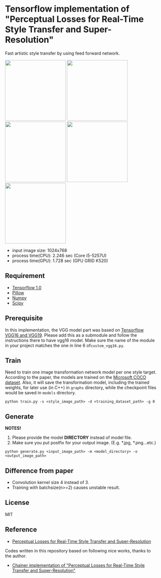 # Tensorflow implementation of "Perceptual Losses for Real-Time Style Transfer and Super-Resolution"
Fast artistic style transfer by using feed forward network.

<img src="https://github.com/cardinalblue/neural-style/blob/master/tf_version/sample_images/tubingen.jpg?raw=true" height="200px">

<img src="https://github.com/cardinalblue/neural-style/blob/master/tf_version/sample_images/Matisse.jpg?raw=true" height="200px">
<img src="https://github.com/cardinalblue/neural-style/blob/master/tf_version/sample_images/Matisse_output.jpg?raw=true" height="200px">

<img src="https://github.com/cardinalblue/neural-style/blob/master/tf_version/sample_images/Robert_Delaunay,_1906,_Portrait_de_Metzinger,_oil_on_canvas,_55_x_43_cm,_DSC08255.jpg?raw=true" height="200px">
<img src="https://github.com/cardinalblue/neural-style/blob/master/tf_version/sample_images/RobertD_output.jpg?raw=true" height="200px">

- input image size: 1024x768
- process time(CPU): 2.246 sec (Core i5-5257U)
- process time(GPU): 1.728 sec (GPU GRID K520)


## Requirement
- [Tensorflow 1.0](https://github.com/tensorflow/tensorflow)
- [Pillow](https://github.com/python-pillow/Pillow)
- [Numpy](https://github.com/numpy/numpy)
- [Scipy](https://github.com/scipy/scipy)


## Prerequisite
In this implementation, the VGG model part was based on [Tensorflow VGG16 and VGG19](https://github.com/machrisaa/tensorflow-vgg). Please add this as a submodule and follow the instructions there to have vgg16 model. Make sure the name of the module in your project matches the one in line 6 of`custom_vgg16.py`.

## Train
Need to train one image transformation network model per one style target.
According to the paper, the models are trained on the [Microsoft COCO dataset](http://mscoco.org/dataset/#download). 
Also, it will save the transformation model, including the trained weights, for later use (in C++) in ```graphs``` directory, while the checkpoint files would be saved in ```models``` directory. 
```
python train.py -s <style_image_path> -d <training_dataset_path> -g 0
```

## Generate

**NOTES!**
1. Please provide the model **DIRECTORY** instead of model file. 
2. Make sure you put postfix for your output image. (E.g. *.jpg, *.png...etc.)

```
python generate.py <input_image_path> -m <model_directory> -o <output_image_path>
```

## Difference from paper
- Convolution kernel size 4 instead of 3.
- Training with batchsize(n>=2) causes unstable result.

## License
MIT

## Reference
- [Perceptual Losses for Real-Time Style Transfer and Super-Resolution](http://arxiv.org/abs/1603.08155)

Codes written in this repository based on following nice works, thanks to the author.

- [Chainer implementation of "Perceptual Losses for Real-Time Style Transfer and Super-Resolution"](https://github.com/yusuketomoto/chainer-fast-neuralstyle)
